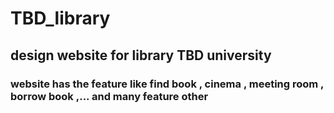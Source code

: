 # TBD_library
## design website for library TBD university
### website has the feature like find book , cinema , meeting room , borrow book ,... and many feature other
